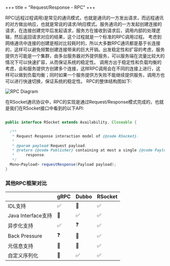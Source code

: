 +++
title = "Request/Response - RPC"
+++


RPC(远程过程调用)是常见的通讯模式，也就是通讯的一方发出请求，而远程通讯的对方做出响应，也就是常说的请求/响应模式。服务通讯的一方发起创建连接的请求，在连接创建完毕后发起请求，服务方在接收到请求后，调用内部的处理逻辑，然后返回请求对应的结果，这个过程就是一个标准的RPC调用过程。
考虑到网络通讯中连接的创建是相对比较耗时的，所以大多数RPC通讯都是基于长连接的，这样可以避免频繁创建连接带来的巨大开销。出发稳定性和扩容的考虑，服务提供方可能是一个集群，由多台服务器对外提供服务，可以服务端在流量比较大的情况下可以快速扩容，从而保证系统的稳定性。
调用方出于稳定性和负载均衡的考虑，会和服务提供方创建多个连接，这样RPC调用会在不同的连接上进行，这样可以做到负载均衡；同时如果一个服务提供方失败不能继续提供服务，调用方也可以进行快速切换，保证系统的稳定性。 RPC的整体结构图如下:

![RPC Diagram](/images/communication/rpc.png)


在RSocket通讯协议中，RPC的实现是通过Request/Response模式完成的，也就是我们在RSocket接口中看到的以下API:

```java

public interface RSocket extends Availability, Closeable {

  /**
   * Request-Response interaction model of {@code RSocket}.
   *
   * @param payload Request payload.
   * @return {@code Publisher} containing at most a single {@code Payload} representing the
   *     response.
   */
  Mono<Payload> requestResponse(Payload payload);
}

```

### 其他RPC框架对比

|                   | gRPC               | Dubbo               | RSocket            |
|:------------------|:-------------------|:--------------------|:-------------------|
| IDL支持            | :white_check_mark: | :red_circle:        | :white_check_mark: |
| Java Interface支持 | :red_circle:       | :white_check_mark:  | :white_check_mark: |
| 异步化支持         | :white_check_mark: | :question:          | :white_check_mark: |
| Back Pressure     | :question:         | :red_circle:        | :white_check_mark: |
| 元信息支持         | :red_circle:       | :red_circle:        | :white_check_mark: |
| 自定义序列化        | :red_circle:       | :white_check_mark:  | :white_check_mark: |

